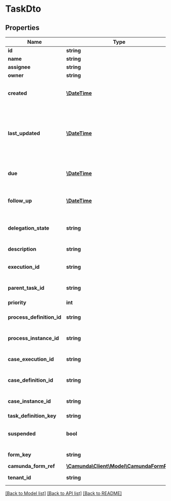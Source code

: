 # TaskDto

## Properties
Name | Type | Description | Notes
------------ | ------------- | ------------- | -------------
**id** | **string** | The task id. | [optional] 
**name** | **string** | The task name. | [optional] 
**assignee** | **string** | The assignee&#x27;s id. | [optional] 
**owner** | **string** | The owner&#x27;s id. | [optional] 
**created** | [**\DateTime**](\DateTime.md) | The date the task was created on. [Default format](https://docs.camunda.org/manual/7.21/reference/rest/overview/date-format/) &#x60;yyyy-MM-dd&#x27;T&#x27;HH:mm:ss.SSSZ&#x60;. | [optional] 
**last_updated** | [**\DateTime**](\DateTime.md) | The date the task was last updated. Every action that fires a [task update event](https://docs.camunda.org/manual/7.21/user-guide/process-engine/delegation-code/#task-listener-event-lifecycle) will update this property. [Default format](https://docs.camunda.org/manual/7.21/reference/rest/overview/date-format/) &#x60;yyyy-MM-dd&#x27;T&#x27;HH:mm:ss.SSSZ&#x60;. | [optional] 
**due** | [**\DateTime**](\DateTime.md) | The task&#x27;s due date. [Default format](https://docs.camunda.org/manual/7.21/reference/rest/overview/date-format/) &#x60;yyyy-MM-dd&#x27;T&#x27;HH:mm:ss.SSSZ&#x60;. | [optional] 
**follow_up** | [**\DateTime**](\DateTime.md) | The follow-up date for the task. [Default format](https://docs.camunda.org/manual/7.21/reference/rest/overview/date-format/) &#x60;yyyy-MM-dd&#x27;T&#x27;HH:mm:ss.SSSZ&#x60;. | [optional] 
**delegation_state** | **string** | The task&#x27;s delegation state. Possible values are &#x60;PENDING&#x60; and &#x60;RESOLVED&#x60;. | [optional] 
**description** | **string** | The task&#x27;s description. | [optional] 
**execution_id** | **string** | The id of the execution the task belongs to. | [optional] 
**parent_task_id** | **string** | The id the parent task, if this task is a subtask. | [optional] 
**priority** | **int** | The task&#x27;s priority. | [optional] 
**process_definition_id** | **string** | The id of the process definition the task belongs to. | [optional] 
**process_instance_id** | **string** | The id of the process instance the task belongs to. | [optional] 
**case_execution_id** | **string** | The id of the case execution the task belongs to. | [optional] 
**case_definition_id** | **string** | The id of the case definition the task belongs to. | [optional] 
**case_instance_id** | **string** | The id of the case instance the task belongs to. | [optional] 
**task_definition_key** | **string** | The task&#x27;s key. | [optional] 
**suspended** | **bool** | Whether the task belongs to a process instance that is suspended. | [optional] 
**form_key** | **string** | If not &#x60;null&#x60;, the form key for the task. | [optional] 
**camunda_form_ref** | [**\Camunda\Client\Model\CamundaFormRef**](CamundaFormRef.md) |  | [optional] 
**tenant_id** | **string** | If not &#x60;null&#x60;, the tenant id of the task. | [optional] 

[[Back to Model list]](../../README.md#documentation-for-models) [[Back to API list]](../../README.md#documentation-for-api-endpoints) [[Back to README]](../../README.md)

